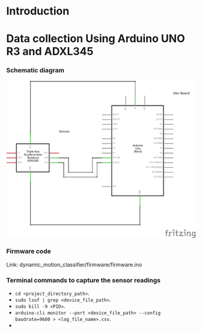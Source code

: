 # Introduction


# Data collection Using Arduino UNO R3 and ADXL345

### Schematic diagram

![motion_detection_schematic_diagram](artifacts/motion_detection_schematic_diagram.png)

### Firmware code

Link: dynamic_motion_classifier/firmware/firmware.ino

### Terminal commands to capture the sensor readings
- `cd <project_directory_path>`.
- `sudo lsof | grep <device_file_path>`.
- `sudo kill -9 <PID>`.
- `arduino-cli monitor --port <device_file_path> --config baudrate=9600 > <log_file_name>.csv`.
- 
